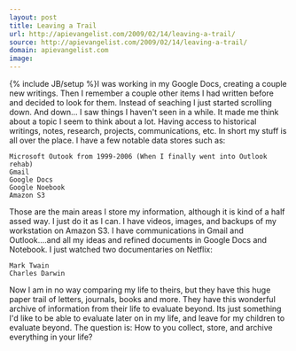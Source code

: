 ```yaml
---
layout: post
title: Leaving a Trail
url: http://apievangelist.com/2009/02/14/leaving-a-trail/
source: http://apievangelist.com/2009/02/14/leaving-a-trail/
domain: apievangelist.com
image: 
---
```

{% include JB/setup %}I was working in my Google Docs, creating a couple new writings. Then I remember a couple other items I had written before and decided to look for them.
Instead of seaching I just started scrolling down. And down...
I saw things I haven't seen in a while.
It made me think about a topic I seem to think about a lot. Having access to historical writings, notes, research, projects, communications, etc.
In short my stuff is all over the place. I have a few notable data stores such as:

	Microsoft Outook from 1999-2006 (When I finally went into Outlook rehab)
	Gmail
	Google Docs
	Google Noebook
	Amazon S3

Those are the main areas I store my information, although it is kind of a half assed way. I just do it as I can. I have videos, images, and backups of my workstation on Amazon S3. I have communications in Gmail and Outlook....and all my ideas and refined documents in Google Docs and Notebook.
I just watched two documentaries on Netflix:

	Mark Twain
	Charles Darwin

Now I am in no way comparing my life to theirs, but they have this huge paper trail of letters, journals, books and more. They have this wonderful archive of information from their life to evaluate beyond.
Its just something I'd like to be able to evaluate later on in my life, and leave for my children to evaluate beyond.
The question is: How to you collect, store, and archive everything in your life?
